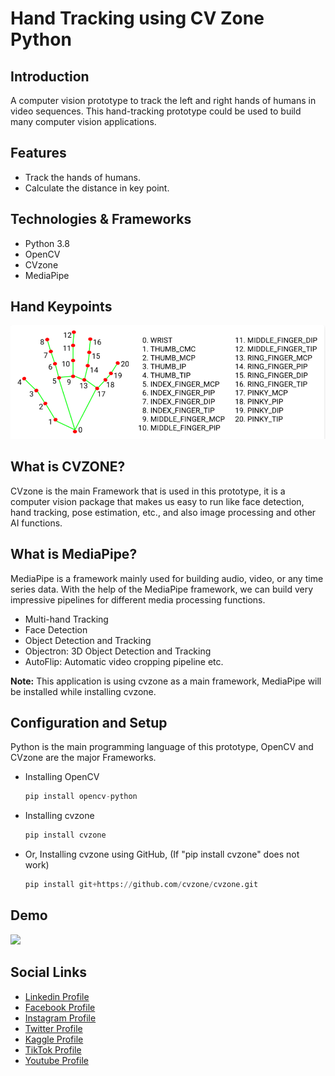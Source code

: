 # Hand Tracking using CV Zone Python

## Introduction

A computer vision prototype to track the left and right hands of humans in video sequences. This hand-tracking prototype could be used to build many computer vision applications.


## Features
- Track the hands of humans.
- Calculate the distance in key point.


## Technologies & Frameworks

- Python 3.8
- OpenCV
- CVzone
- MediaPipe

## Hand Keypoints

![](github-readme-content/hand.png)

## What is CVZONE?

CVzone is the main Framework that is used in this prototype, it is a computer vision package that makes us easy to run like face detection, hand tracking, pose estimation, etc., and also image processing and other AI functions.

## What is MediaPipe?

MediaPipe is a framework mainly used for building audio, video, or any time series data. With the help of the MediaPipe framework, we can build very impressive pipelines for different media processing functions.

- Multi-hand Tracking
- Face Detection
- Object Detection and Tracking
- Objectron: 3D Object Detection and Tracking
- AutoFlip: Automatic video cropping pipeline etc.


**Note:** This application is using cvzone as a main framework, MediaPipe will be installed while installing cvzone.

## Configuration and Setup

Python is the main programming language of this prototype, OpenCV and CVzone are the major Frameworks.


- Installing OpenCV

  ```python
  pip install opencv-python
  ```

- Installing cvzone

    ```python
    pip install cvzone
    ```

- Or, Installing cvzone using GitHub, (If "pip install cvzone" does not work)

    ```python
    pip install git+https://github.com/cvzone/cvzone.git
    ```


## Demo

![](github-readme-content/demo.gif)

## Social Links

* [Linkedin Profile](https://www.linkedin.com/in/gunarakulangunaretnam)
* [Facebook Profile](https://www.facebook.com/gunarakulangunaratnam)
* [Instagram Profile](https://www.instagram.com/gunarakulangunaretnam)
* [Twitter Profile ](https://twitter.com/gunarakulangr)
* [Kaggle Profile](https://www.kaggle.com/gunarakulangr)
* [TikTok Profile](https://www.tiktok.com/@gunarakulangunaretnam)
* [Youtube Profile](https://www.youtube.com/channel/UCMWkED5sabgVZSCKjZuRJXA)
